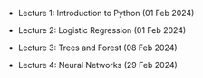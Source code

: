 - Lecture 1: Introduction to Python (01 Feb 2024)

- Lecture 2: Logistic Regression (01 Feb 2024)

- Lecture 3: Trees and Forest (08 Feb 2024)

- Lecture 4: Neural Networks (29 Feb 2024)
